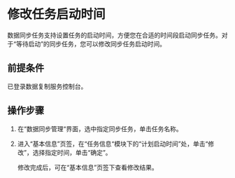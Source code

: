 # 修改任务启动时间<a name="drs_10_0006"></a>

数据同步任务支持设置任务的启动时间，方便您在合适的时间段启动同步任务。对于“等待启动”的同步任务，您可以修改同步任务启动时间。

## 前提条件<a name="section16256919193311"></a>

已登录数据复制服务控制台。

## 操作步骤<a name="section1639760882"></a>

1.  在“数据同步管理“界面，选中指定同步任务，单击任务名称。
2.  进入“基本信息”页签，在“任务信息“模块下的“计划启动时间”处，单击“修改”，选择指定时间，单击“确定”。

    修改完成后，可在“基本信息”页签下查看修改结果。


